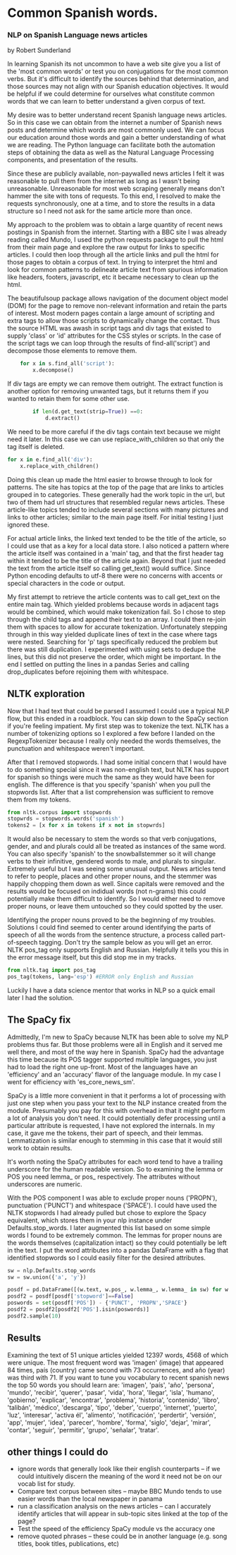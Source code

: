# Common Spanish words.
### NLP on Spanish Language news articles
by Robert Sunderland

In learning Spanish its not uncommon to have a web site give you a list of the 'most common words' or test you on conjugations for the most common verbs.  But it's difficult to identify the sources behind that determination, and those sources may not align with our Spanish education objectives.  It would be helpful if we could determine for ourselves what constitute common words that we can learn to better understand a given corpus of text.

My desire was to better understand recent Spanish language news articles.  So in this case we can obtain from the internet a number of Spanish news posts and determine which words are most commonly used.  We can focus our education around those words and gain a better understanding of what we are reading.  The Python language can facilitate both the automation steps of obtaining the data as well as the Natural Language Processing components, and presentation of the results.  

Since these are publicly available, non-paywalled news articles I felt it was reasonable to pull them from the internet as long as I wasn't being unreasonable.  Unreasonable for most web scraping generally means don't hammer the site with tons of requests.  To this end, I resolved to make the requests synchronously, one at a time, and to store the results in a data structure so I need not ask for the same article more than once.   

My approach to the problem was to obtain a large quantity of  recent news postings in Spanish from the internet.  Starting with a BBC site I was already reading called Mundo, I used the python requests package to pull the html from their main page and explore the raw output for links to specific articles.  I could then loop through all the article links and pull the html for those pages to obtain a corpus of text.  In trying to interpret the html and look for common patterns to delineate article text from spurious information like headers, footers, javascript, etc it became necessary to clean up the html.

The beautifulsoup package allows navigation of the document object model (DOM) for the page to remove non-relevant information and retain the parts of interest.  Most modern pages contain a large amount of scripting and extra tags to allow those scripts to dynamically change the contact.  Thus the source HTML was awash in script tags and div tags that existed to supply 'class' or 'id' attributes for the CSS styles or scripts.  In the case of the script tags we can loop through the results of find-all('script') and decompose those elements to remove them.  

```python
    for x in s.find_all('script'):
        x.decompose()
```

If div tags are empty we can remove them outright. The extract function is another option for removing unwanted tags, but it returns them if you wanted to retain them for some other use.
```python
        if len(d.get_text(strip=True)) ==0:
            d.extract()
```
We need to be more careful if the div tags contain text because we might need it later.  In this case we can use replace_with_children so that only the tag itself is deleted.
```python
for x in e.find_all('div'):
    x.replace_with_children()
```
Doing this clean up made the html easier to browse through to look for patterns.  The site has topics at the top of the page that are links to articles grouped in to categories.  These generally had the work topic in the url, but two of them had url structures that resembled regular news articles.  These article-like topics tended to include several sections with many pictures and links to other articles; similar to the main page itself.  For initial testing I just ignored these.

For actual article links, the linked text tended to be the title of the article, so I could use that as a key for a local data store.  I also noticed a pattern where the article itself was contained in a 'main' tag, and that the first header tag within it tended to be the title of the article again.  Beyond that I just needed the text from the article itself so calling get_text() would suffice.  Since Python encoding defaults to utf-8 there were no concerns with accents or special characters in the code or output.


My first attempt to retrieve the article contents was to call get_text on the entire main tag.  Which yielded problems because words in adjacent tags would be combined, which would make tokenization fail.  So I chose to step through the child tags and append their text to an array.  I could then re-join them with spaces to allow for accurate tokenization.  Unfortunately stepping through in this way yielded duplicate lines of text in the case where tags were nested.  Searching for 'p' tags specifically reduced the problem but there was still duplication.  I experimented with using sets to dedupe the lines, but this did not preserve the order, which might be important.  In the end I settled on putting the lines in a pandas Series and calling drop_duplicates before rejoining them with whitespace.

## NLTK exploration
Now that I had text that could be parsed I assumed I could use a typical NLP flow, but this ended in a roadblock.  You can skip down to the SpaCy section if you're feeling impatient. My first step was to tokenize the text.  NLTK has a number of tokenizing options so I explored a few before I landed on the
RegexpTokenizer because I really only needed the words themselves, the punctuation and whitespace weren't important.  

After that I removed stopwords.   I had some initial concern that I would have to do something special since it was non-english text, but NLTK has support for spanish so things were much the same as they would have been for english.  The difference is that you specify 'spanish' when you pull the stopwords list.  After that a list comprehension was sufficient to remove them from my tokens.
```python
from nltk.corpus import stopwords
stopwrds = stopwords.words('spanish')
tokens2 = [x for x in tokens if x not in stopwrds]
```

It would also be necessary to stem the words so that verb conjugations, gender, and and plurals could all be treated as instances of the same word.  You can also specify 'spanish' to the snowballstemmer so it will change verbs to their infinitive, gendered words to male, and plurals to singular.  Extremely useful but I was seeing some unusual output.  News articles tend to refer to people, places and other proper nouns, and the stemmer was happily chopping them down as well.  Since capitals were removed and the results would be focused on indidual words (not n-grams) this could potentially make them difficult to identify.  So I would either need to remove proper nouns, or leave them untouched so they could spotted by the user.  

Identifying the proper nouns proved to be the beginning of my troubles.  Solutions I could find seemed to center around identifying the parts of speech of all the words from the sentence structure, a process called part-of-speech tagging.  Don't try the sample below as you will get an error.   NLTK pos_tag only supports English and Russian.  Helpfully it tells you this in the error message itself, but this did stop me in my tracks.

```python
from nltk.tag import pos_tag
pos_tag(tokens, lang='esp') #ERROR only English and Russian 
```
Luckily I have a data science mentor that works in NLP so a quick email later I had the solution.  

## The SpaCy fix
Admittedly, I'm new to SpaCy because NLTK has been able to solve my NLP problems thus far.  But those problems were all in English and it served me well there, and most of the way here in Spanish.  SpaCy had the advantage this time because its POS tagger supported multiple languages, you just had to load the right one up-front.  Most of the languages have an 'efficiency' and an 'accuracy' flavor of the language module.  In my case I went for efficiency with 'es_core_news_sm'.

SpaCy is a little more convenient in that it performs a lot of processing with just one step when you pass your text to the NLP instance created from the module.  Presumably you pay for this with overhead in that it might perform a lot of analysis you don't need.  It could potentially defer processing until a particular attribute is requested, I have not explored the internals.  In my case, it gave me the tokens, their part of speech, and their lemmas.  Lemmatization is similar enough to stemming in this case that it would still work to obtain results.

It's worth noting the SpaCy attributes for each word tend to have a trailing underscore for the human readable version.  So to examining the lemma or POS you need lemma_ or pos_ respectively.  The attributes without underscores are numeric.

With the POS component I was able to exclude proper nouns ('PROPN'), punctuation ('PUNCT') and whitespace ('SPACE').  I could have used the NLTK stopwords I had already pulled but chose to explore the Spacy equivalent, which stores them in your nlp instance under Defaults.stop_words.  I later augmented this list based on some simple words I found to be extremely common.  The lemmas for proper nouns are the words themselves (capitalization intact) so they could potentially be left in the text.  I put the word attributes into a pandas DataFrame with a flag that identified stopwords so I could easily filter for the desired attributes.  

``` python
sw = nlp.Defaults.stop_words
sw = sw.union({'a', 'y'})

posdf = pd.DataFrame([(w.text, w.pos_, w.lemma_, w.lemma_ in sw) for w in doc], columns=['word','POS','lemma', 'stopword'])
posdf2 = posdf[posdf['stopword']==False]
poswords = set(posdf['POS']) - {'PUNCT', 'PROPN','SPACE'}
posdf2 = posdf2[posdf2['POS'].isin(poswords)]
posdf2.sample(10)

``` 

## Results
Examining the text of 51 unique articles yielded 12397 words, 4568 of which were unique. The most frequent word was 'imagen' (image) that appeared 84 times, país (country) came second with 73 occurrences, and año (year) was third with 71. If you want to tune you vocabulary to recent spanish news the top 50 words you should learn are: 'imagen', 'país', 'año', 'persona', 'mundo', 'recibir', 'querer', 'pasar', 'vida', 'hora', 'llegar', 'isla', 'humano', 'gobierno', 'explicar', 'encontrar', 'problema', 'historia', 'contenido', 'libro', 'talibán', 'médico', 'descarga', 'tipo', 'deber', 'cuerpo', 'internet', 'puerto', 'luz', 'interesar', 'activa él', 'alimento', 'notificación', 'perdertir', 'versión', 'app', 'mujer', 'idea', 'parecer', 'hombre', 'forma', 'siglo', 'dejar', 'mirar', 'contar', 'seguir', 'permitir', 'grupo', 'señalar', 'tratar'.

## other things I could do
* ignore words that generally look like their english counterparts – if we could intuitively discern the meaning of the word it need not be on our vocab list for study.
* Compare text corpus between sites – maybe BBC Mundo tends to use easier words than the local newspaper in panama
* run a classification analysis on the news articles – can I accurately identify articles that will appear in sub-topic sites linked at the top of the page?
* Test the speed of the efficiency SpaCy module vs the accuracy one
* remove quoted phrases – these could be in another language (e.g. song titles, book titles, publications, etc)
